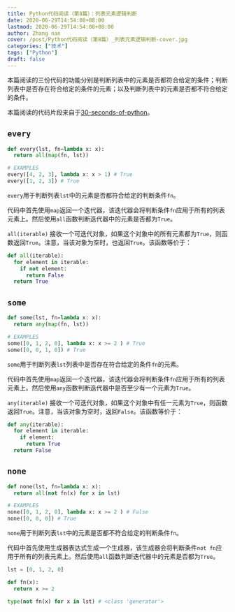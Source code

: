 ```yaml
---
title: Python代码阅读（第8篇）：列表元素逻辑判断
date: 2020-06-29T14:54:08+08:00
lastmod: 2020-06-29T14:54:08+08:00
author: Zhang nan
cover: /post/Python代码阅读（第8篇）_列表元素逻辑判断-cover.jpg
categories: ["技术"]
tags: ["Python"]
draft: false
---
```


本篇阅读的三份代码的功能分别是判断列表中的元素是否都符合给定的条件；判断列表中是否存在符合给定的条件的元素；以及判断列表中的元素是否都不符合给定的条件。

本篇阅读的代码片段来自于[30-seconds-of-python](https://github.com/30-seconds/30-seconds-of-python)。

<!--more-->

## `every`

```python
def every(lst, fn=lambda x: x):
  return all(map(fn, lst))

# EXAMPLES
every([4, 2, 3], lambda x: x > 1) # True
every([1, 2, 3]) # True
```

`every`用于判断列表`lst`中的元素是否都符合给定的判断条件`fn`。

代码中首先使用`map`返回一个迭代器，该迭代器会将判断条件`fn`应用于所有的列表元素上。然后使用`all`函数判断迭代器中的元素是否都为`True`。

`all(iterable)` 接收一个可迭代对象，如果这个对象中的所有元素都为`True`，则函数返回`True`。注意，当该对象为空时，也返回`True`。该函数等价于：

```python
def all(iterable):
  for element in iterable:
    if not element:
      return False
  return True
```

## `some`

```python
def some(lst, fn=lambda x: x):
  return any(map(fn, lst))

# EXAMPLES
some([0, 1, 2, 0], lambda x: x >= 2 ) # True
some([0, 0, 1, 0]) # True
```

`some`用于判断列表`lst`列表中是否存在符合给定的条件`fn`的元素。

代码中首先使用`map`返回一个迭代器，该迭代器会将判断条件`fn`应用于所有的列表元素上。然后使用`any`函数判断迭代器中是否至少有一个元素为`True`。

`any(iterable)` 接收一个可迭代对象，如果这个对象中有任一元素为`True`，则函数返回`True`。注意，当该对象为空时，返回`False`。该函数等价于：

```python
def any(iterable):
  for element in iterable:
    if element:
      return True
  return False
```

## `none`

```python
def none(lst, fn=lambda x: x):
  return all(not fn(x) for x in lst)

# EXAMPLES
none([0, 1, 2, 0], lambda x: x >= 2 ) # False
none([0, 0, 0]) # True
```

`none`用于判断列表`lst`中的元素是否都不符合给定的判断条件`fn`。

代码中首先使用生成器表达式生成一个生成器，该生成器会将判断条件`not fn`应用于所有的列表元素上。然后使用`all`函数判断迭代器中的元素是否都为`True`。

```python
lst = [0, 1, 2, 0]

def fn(x):
  return x >= 2

type(not fn(x) for x in lst) # <class 'generator'>
```

